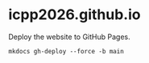 # icpp2026.github.io

Deploy the website to GitHub Pages.

```
mkdocs gh-deploy --force -b main
```
